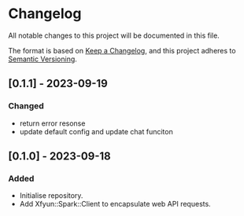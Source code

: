# Changelog

All notable changes to this project will be documented in this file.

The format is based on [Keep a Changelog](https://keepachangelog.com/en/1.0.0/),
and this project adheres to [Semantic Versioning](https://semver.org/spec/v2.0.0.html).

## [0.1.1] - 2023-09-19

### Changed

- return error resonse
- update default config and update chat funciton

## [0.1.0] - 2023-09-18

### Added

- Initialise repository.
- Add Xfyun::Spark::Client to encapsulate web API requests.
